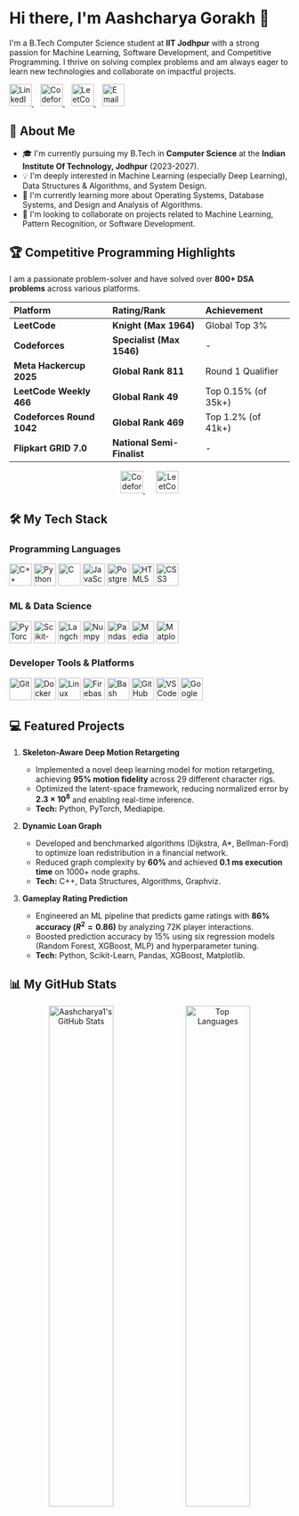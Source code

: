 # Hi there, I'm Aashcharya Gorakh 👋

I'm a B.Tech Computer Science student at **IIT Jodhpur** with a strong passion for Machine Learning, Software Development, and Competitive Programming. I thrive on solving complex problems and am always eager to learn new technologies and collaborate on impactful projects.

<p align="left">
  <a href="https://www.linkedin.com/in/aashcharya-gorakh-a764a2287/" target="_blank">
    <img src="https://cdn.jsdelivr.net/gh/devicons/devicon/icons/linkedin/linkedin-original.svg" alt="LinkedIn Profile" height="40"/>
  </a>
  &nbsp;&nbsp;
  <a href="https://codeforces.com/profile/aashcharyagorakh" target="_blank">
    <img src="https://cdn.simpleicons.org/codeforces/1F8ACB" alt="Codeforces Profile" height="40"/>
  </a>
  &nbsp;&nbsp;
  <a href="https://leetcode.com/u/aashcharya/" target="_blank">
    <img src="https://cdn.simpleicons.org/leetcode/FFA116" alt="LeetCode Profile" height="40"/>
  </a>
  &nbsp;&nbsp;
  <a href="mailto:aashcharyagorakh@gmail.com" target="_blank">
    <img src="https://cdn.simpleicons.org/gmail/EA4335" alt="Email Me" height="40"/>
  </a>
</p>

## 🚀 About Me
- 🎓 I'm currently pursuing my B.Tech in **Computer Science** at the **Indian Institute Of Technology, Jodhpur** (2023-2027).
- 💡 I'm deeply interested in Machine Learning (especially Deep Learning), Data Structures & Algorithms, and System Design.
- 🌱 I'm currently learning more about Operating Systems, Database Systems, and Design and Analysis of Algorithms.
- 💞️ I'm looking to collaborate on projects related to Machine Learning, Pattern Recognition, or Software Development.

## 🏆 Competitive Programming Highlights
I am a passionate problem-solver and have solved over **800+ DSA problems** across various platforms.

| Platform | Rating/Rank | Achievement |
| :--- | :--- | :--- |
| **LeetCode** | **Knight (Max 1964)** | Global Top 3% |
| **Codeforces** | **Specialist (Max 1546)** | - |
| **Meta Hackercup 2025** | **Global Rank 811** | Round 1 Qualifier |
| **LeetCode Weekly 466** | **Global Rank 49** | Top 0.15% (of 35k+) |
| **Codeforces Round 1042** | **Global Rank 469** | Top 1.2% (of 41k+) |
| **Flipkart GRID 7.0** | **National Semi-Finalist** | - |

<p align="center">
  <a href="https://codeforces.com/profile/aashcharyagorakh" target="_blank">
    <img src="https://cdn.simpleicons.org/codeforces/1F8ACB" alt="Codeforces Profile" height="40"/>
  </a>
  &nbsp;&nbsp;&nbsp;&nbsp;
  <a href="https://leetcode.com/u/aashcharya/" target="_blank">
    <img src="https://cdn.simpleicons.org/leetcode/FFA116" alt="LeetCode Profile" height="40"/>
  </a>
</p>

## 🛠️ My Tech Stack

### Programming Languages
<p align="left">
  <img src="https://cdn.jsdelivr.net/gh/devicons/devicon/icons/cplusplus/cplusplus-original.svg" alt="C++" height="40"/>
  <img src="https://cdn.jsdelivr.net/gh/devicons/devicon/icons/python/python-original.svg" alt="Python" height="40"/>
  <img src="https://cdn.jsdelivr.net/gh/devicons/devicon/icons/c/c-original.svg" alt="C" height="40"/>
  <img src="https://cdn.jsdelivr.net/gh/devicons/devicon/icons/javascript/javascript-original.svg" alt="JavaScript" height="40"/>
  <img src="https://cdn.jsdelivr.net/gh/devicons/devicon/icons/postgresql/postgresql-original.svg" alt="PostgreSQL" height="40"/>
  <img src="https://cdn.jsdelivr.net/gh/devicons/devicon/icons/html5/html5-original.svg" alt="HTML5" height="40"/>
  <img src="https://cdn.jsdelivr.net/gh/devicons/devicon/icons/css3/css3-original.svg" alt="CSS3" height="40"/>
</p>

### ML & Data Science
<p align="left">
  <img src="https://cdn.jsdelivr.net/gh/devicons/devicon/icons/pytorch/pytorch-original.svg" alt="PyTorch" height="40"/>
  <img src="https://cdn.jsdelivr.net/gh/devicons/devicon/icons/scikitlearn/scikitlearn-original.svg" alt="Scikit-Learn" height="40"/>
  <img src="https://cdn.simpleicons.org/langchain/FFFFFF" alt="Langchain" height="40"/>
  <img src="https://cdn.jsdelivr.net/gh/devicons/devicon/icons/numpy/numpy-original.svg" alt="Numpy" height="40"/>
  <img src="https://cdn.jsdelivr.net/gh/devicons/devicon/icons/pandas/pandas-original.svg" alt="Pandas" height="40"/>
  <img src="https://cdn.simpleicons.org/mediapipe/007F00" alt="Mediapipe" height="40"/>
  <img src="https://cdn.jsdelivr.net/gh/devicons/devicon/icons/matplotlib/matplotlib-original.svg" alt="Matplotlib" height="40"/>
</p>

### Developer Tools & Platforms
<p align="left">
  <img src="https://cdn.jsdelivr.net/gh/devicons/devicon/icons/git/git-original.svg" alt="Git" height="40"/>
  <img src="https://cdn.jsdelivr.net/gh/devicons/devicon/icons/docker/docker-original.svg" alt="Docker" height="40"/>
  <img src="https://cdn.jsdelivr.net/gh/devicons/devicon/icons/linux/linux-original.svg" alt="Linux" height="40"/>
  <img src="https://cdn.jsdelivr.net/gh/devicons/devicon/icons/firebase/firebase-plain.svg" alt="Firebase" height="40"/>
  <img src="https://cdn.jsdelivr.net/gh/devicons/devicon/icons/bash/bash-original.svg" alt="Bash" height="40"/>
  <img src="https://cdn.simpleicons.org/githubactions/2088FF" alt="GitHub Actions (CI/CD)" height="40"/>
  <img src="https://cdn.jsdelivr.net/gh/devicons/devicon/icons/vscode/vscode-original.svg" alt="VS Code" height="40"/>
  <img src="https://cdn.simpleicons.org/googlecolab/F9AB00" alt="Google Colab" height="40"/>
</p>

## 💻 Featured Projects

1.  **Skeleton-Aware Deep Motion Retargeting**
    - Implemented a novel deep learning model for motion retargeting, achieving **95% motion fidelity** across 29 different character rigs.
    - Optimized the latent-space framework, reducing normalized error by **$2.3\times10^{8}$** and enabling real-time inference.
    - **Tech:** Python, PyTorch, Mediapipe.

2.  **Dynamic Loan Graph** 
    - Developed and benchmarked algorithms (Dijkstra, A*, Bellman-Ford) to optimize loan redistribution in a financial network.
    - Reduced graph complexity by **60%** and achieved **0.1 ms execution time** on 1000+ node graphs.
    - **Tech:** C++, Data Structures, Algorithms, Graphviz.

3.  **Gameplay Rating Prediction** 
    - Engineered an ML pipeline that predicts game ratings with **86% accuracy ($R^{2}=0.86$)** by analyzing 72K player interactions.
    - Boosted prediction accuracy by 15% using six regression models (Random Forest, XGBoost, MLP) and hyperparameter tuning.
    - **Tech:** Python, Scikit-Learn, Pandas, XGBoost, Matplotlib.

## 📊 My GitHub Stats

<p align="center">
  <img width="48%" src="https://github-readme-stats.vercel.app/api?username=Aashcharya1&show_icons=true&theme=dracula" alt="Aashcharya1's GitHub Stats" />
  <img width="48%" src="https://github-readme-stats.vercel.app/api/top-langs/?username=Aashcharya1&layout=compact&theme=dracula" alt="Top Languages" />
</p>
